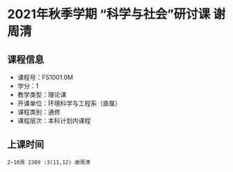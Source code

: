 # 2021年秋季学期 “科学与社会”研讨课 谢周清






## 课程信息

- 课程号：FS1001.0M
- 学分：1
- 教学类型：理论课
- 开课单位：环境科学与工程系（直属）
- 课程类别：通修
- 课程层次：本科计划内课程

## 上课时间

```
2~16周 2309 :3(11,12) 谢周清
```

